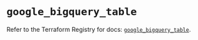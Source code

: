 # `google_bigquery_table`

Refer to the Terraform Registry for docs: [`google_bigquery_table`](https://registry.terraform.io/providers/hashicorp/google/5.11.0/docs/resources/bigquery_table).
